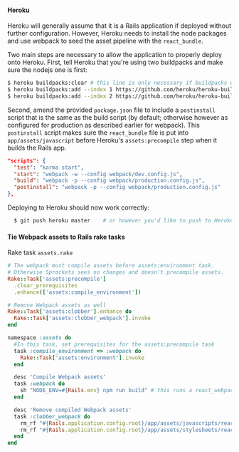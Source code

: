 #### Heroku
Heroku will generally assume that it is a Rails application if deployed without further configuration. However, Heroku needs to install the
node packages and use webpack to seed the asset pipeline with the `react_bundle`.

Two main steps are necessary to allow the application to properly deploy onto Heroku. First, tell Heroku that you're using two buildpacks and make sure
the nodejs one is first:

```bash
$ heroku buildpacks:clear # this line is only necessary if buildpacks were previously specified
$ heroku buildpacks:add --index 1 https://github.com/heroku/heroku-buildpack-nodejs
$ heroku buildpacks:add --index 2 https://github.com/heroku/heroku-buildpack-ruby
```

Second, amend the provided `package.json` file to include a `postinstall` script that is the same as the build script (by default; otherwise
however as configured for production as described earlier for webpack). This `postinstall` script makes sure the `react_bundle` file is put
into `app/assets/javascript` before Heroku's `assets:precompile` step when it builds the Rails app.

```json
"scripts": {
  "test": "karma start",
  "start": "webpack -w --config webpack/dev.config.js",
  "build": "webpack -p --config webpack/production.config.js",
  "postinstall": "webpack -p --config webpack/production.config.js"
},
```

Deploying to Heroku should now work correctly:

```bash
  $ git push heroku master    # or however you'd like to push to Heroku
```

#### Tie Webpack assets to Rails rake tasks

Rake task `assets.rake`
```ruby
# The webpack must compile assets before assets:environment task.
# Otherwise Sprockets sees no changes and doesn't precompile assets.
Rake::Task['assets:precompile']
  .clear_prerequisites
  .enhance(['assets:compile_environment'])

# Remove Webpack assets as well
Rake::Task['assets:clobber'].enhance do
  Rake::Task['assets:clobber_webpack'].invoke
end

namespace :assets do
  #In this task, set prerequisites for the assets:precompile task
  task :compile_environment => :webpack do
    Rake::Task['assets:environment'].invoke
  end

  desc 'Compile Webpack assets'
  task :webpack do
    sh "NODE_ENV=#{Rails.env} npm run build" # this runs a react_webpack_rails script
  end

  desc 'Remove compiled Webpack assets'
  task :clobber_webpack do
    rm_rf "#{Rails.application.config.root}/app/assets/javascripts/react_bundle.js"
    rm_rf "#{Rails.application.config.root}/app/assets/stylesheets/react_bundle.css"
  end
end
```
